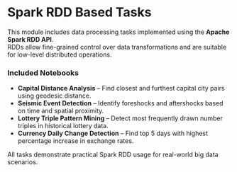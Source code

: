 # Spark RDD Based Tasks

This module includes data processing tasks implemented using the **Apache Spark RDD API**.  
RDDs allow fine-grained control over data transformations and are suitable for low-level distributed operations.

### Included Notebooks
- **Capital Distance Analysis** – Find closest and furthest capital city pairs using geodesic distance.
- **Seismic Event Detection** – Identify foreshocks and aftershocks based on time and spatial proximity.
- **Lottery Triple Pattern Mining** – Detect most frequently drawn number triples in historical lottery data.
- **Currency Daily Change Detection** – Find top 5 days with highest percentage increase in exchange rates.

All tasks demonstrate practical Spark RDD usage for real-world big data scenarios.
